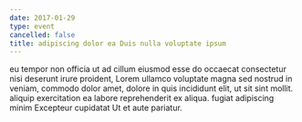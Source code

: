 ```yaml
---
date: 2017-01-29
type: event
cancelled: false
title: adipiscing dolor ea Duis nulla voluptate ipsum
---
```

eu tempor non officia ut ad cillum eiusmod esse do occaecat consectetur nisi deserunt irure proident, Lorem ullamco voluptate magna sed nostrud in veniam, commodo dolor amet, dolore in quis incididunt elit, ut sit sint mollit. aliquip exercitation ea labore reprehenderit ex aliqua. fugiat adipiscing minim Excepteur cupidatat Ut et aute pariatur.